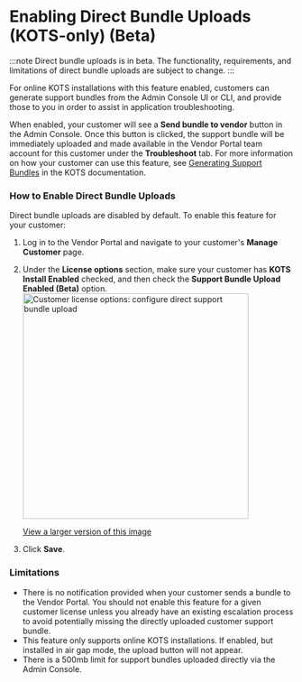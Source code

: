 # Enabling Direct Bundle Uploads (KOTS-only) (Beta)

:::note
Direct bundle uploads is in beta. The functionality, requirements, and limitations of direct bundle uploads are subject to change.
:::

For online KOTS installations with this feature enabled, customers can generate support bundles from the Admin Console UI or CLI, and provide those to you in order to assist in application troubleshooting.

When enabled, your customer will see a **Send bundle to vendor** button in the Admin Console. Once this button is clicked, the support bundle will be immediately uploaded and made available in the Vendor Portal team account for this customer under the **Troubleshoot** tab. For more information on how your customer can use this feature, see [Generating Support Bundles](troubleshooting-an-app) in the KOTS documentation.

### How to Enable Direct Bundle Uploads

Direct bundle uploads are disabled by default. To enable this feature for your customer:

1. Log in to the Vendor Portal and navigate to your customer's **Manage Customer** page.
1. Under the **License options** section, make sure your customer has **KOTS Install Enabled** checked, and then check the **Support Bundle Upload Enabled (Beta)** option.
   <img alt="Customer license options: configure direct support bundle upload" src="/images/configure-direct-support-bundle-upload.png" width="400px"/>

   [View a larger version of this image](/images/configure-direct-support-bundle-upload.png)
1. Click **Save**.

### Limitations

- There is no notification provided when your customer sends a bundle to the Vendor Portal. You should not enable this feature for a given customer license unless you already have an existing escalation process to avoid potentially missing the directly uploaded customer support bundle.
- This feature only supports online KOTS installations. If enabled, but installed in air gap mode, the upload button will not appear.
- There is a 500mb limit for support bundles uploaded directly via the Admin Console.

